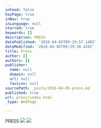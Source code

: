 ```yaml
---
inFeed: false
hasPage: true
inNav: true
inLanguage: null
starred: true
keywords: []
description: PRESS
datePublished: '2016-04-05T09:29:57.140Z'
dateModified: '2016-04-05T09:29:30.428Z'
title: Press
author: []
authors: []
publisher:
  name: null
  domain: null
  url: null
  favicon: null
sourcePath: _posts/2016-04-05-press.md
published: true
url: press/index.html
_type: WebPage

---
```

PRESS
![](https://the-grid-user-content.s3-us-west-2.amazonaws.com/de94ba1c-112e-423a-8182-6b67a2ebe29f.jpg)
![](https://the-grid-user-content.s3-us-west-2.amazonaws.com/f353ae80-0a5e-4c7d-a57e-a8dbe280717d.jpg)
